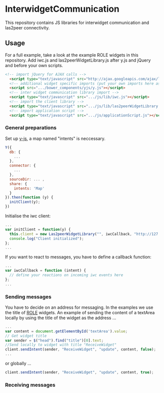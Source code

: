# InterwidgetCommunication
This repository contains JS libraries for interwidget communication and las2peer connectivity.

## Usage
For a full example, take a look at the example ROLE widgets in this repository.
Add iwc.js and las2peerWidgetLibrary.js after y.js and jQuery and before your own scripts.
```html
<!-- import jQuery for AJAX calls -->
  <script type="text/javascript" src="http://ajax.googleapis.com/ajax/libs/jquery/2.1.1/jquery.min.js"></script>
  <!-- additional widget specific imports (put your own imports here as well) -->
  <script src=".../bower_components/yjs/y.js"></script>
  <!-- inter widget communication library import -->
  <script type="text/javascript" src=".../js/lib/iwc.js"></script>
  <!-- import the client library -->
  <script type="text/javascript" src=".../js/lib/las2peerWidgetLibrary.js"></script>
  <!-- import application script -->
  <script type="text/javascript" src=".../js/applicationScript.js"></script>
```

### General preparations
Set up [y-js](https://github.com/y-js/yjs), a map named "intents" is neccessary.
```javascript
Y({
  db: {
    ...
  },
  connector: {
    ...
  },
  sourceDir: ... ,
  share: {
    intents: 'Map'
  }
}).then(function (y) {
  initClient(y);
})
```

Initialise the iwc client:
```javascript
...
var initClient = function(y) {
  this.client = new Las2peerWidgetLibrary("", iwcCallback, "http://127.0.0.1:8073", y);
  console.log("Client initialized");
};
...
```

If you want to react to messages, you have to define a callback function:
```javascript
...
var iwcCallback = function (intent) {
  // define your reactions on incoming iwc events here 
};
...
```

### Sending messages
You have to decide on an address for messaging. In the examples we use the title of [ROLE](https://github.com/rwth-acis/ROLE-SDK) widgets.
An example of sending the content of a textArea locally by using the title of the widget as the address ...
```javascript
...
var content = document.getElementById('textArea').value;
// Get widget title
var sender = $("head").find("title")[0].text;
//Send locally to widget with title "ReceiveWidget"
client.sendIntent(sender, "ReceiveWidget", "update", content, false);
...
```

or globally ...
```javascript
client.sendIntent(sender, "ReceiveWidget", "update", content, true);
```

### Receiving messages
